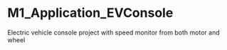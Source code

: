 # M1_Application_EVConsole
Electric vehicle console project with speed monitor from both motor and wheel
